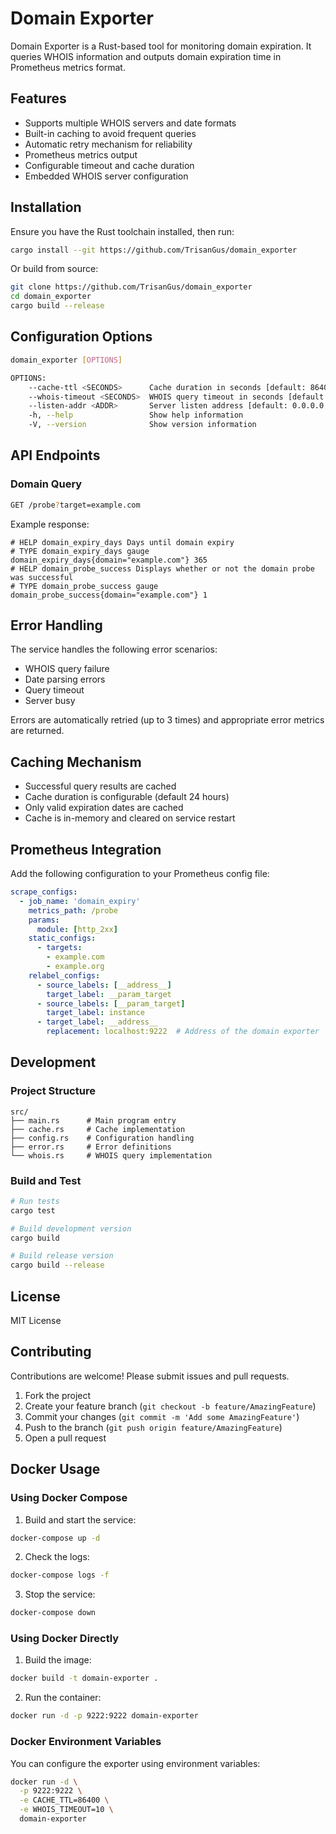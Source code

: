 # Domain Exporter

Domain Exporter is a Rust-based tool for monitoring domain expiration. It queries WHOIS information and outputs domain expiration time in Prometheus metrics format.

## Features

- Supports multiple WHOIS servers and date formats
- Built-in caching to avoid frequent queries
- Automatic retry mechanism for reliability
- Prometheus metrics output
- Configurable timeout and cache duration
- Embedded WHOIS server configuration

## Installation

Ensure you have the Rust toolchain installed, then run:

```bash
cargo install --git https://github.com/TrisanGus/domain_exporter
```

Or build from source:

```bash
git clone https://github.com/TrisanGus/domain_exporter
cd domain_exporter
cargo build --release
```

## Configuration Options

```bash
domain_exporter [OPTIONS]

OPTIONS:
    --cache-ttl <SECONDS>      Cache duration in seconds [default: 86400]
    --whois-timeout <SECONDS>  WHOIS query timeout in seconds [default: 10]
    --listen-addr <ADDR>       Server listen address [default: 0.0.0.0:9222]
    -h, --help                 Show help information
    -V, --version              Show version information
```

## API Endpoints

### Domain Query
```bash
GET /probe?target=example.com
```

Example response:
```
# HELP domain_expiry_days Days until domain expiry
# TYPE domain_expiry_days gauge
domain_expiry_days{domain="example.com"} 365
# HELP domain_probe_success Displays whether or not the domain probe was successful
# TYPE domain_probe_success gauge
domain_probe_success{domain="example.com"} 1
```

## Error Handling

The service handles the following error scenarios:
- WHOIS query failure
- Date parsing errors
- Query timeout
- Server busy

Errors are automatically retried (up to 3 times) and appropriate error metrics are returned.

## Caching Mechanism

- Successful query results are cached
- Cache duration is configurable (default 24 hours)
- Only valid expiration dates are cached
- Cache is in-memory and cleared on service restart

## Prometheus Integration

Add the following configuration to your Prometheus config file:

```yaml
scrape_configs:
  - job_name: 'domain_expiry'
    metrics_path: /probe
    params:
      module: [http_2xx]
    static_configs:
      - targets:
        - example.com
        - example.org
    relabel_configs:
      - source_labels: [__address__]
        target_label: __param_target
      - source_labels: [__param_target]
        target_label: instance
      - target_label: __address__
        replacement: localhost:9222  # Address of the domain exporter
```

## Development

### Project Structure

```
src/
├── main.rs      # Main program entry
├── cache.rs     # Cache implementation
├── config.rs    # Configuration handling
├── error.rs     # Error definitions
└── whois.rs     # WHOIS query implementation
```

### Build and Test

```bash
# Run tests
cargo test

# Build development version
cargo build

# Build release version
cargo build --release
```

## License

MIT License

## Contributing

Contributions are welcome! Please submit issues and pull requests.

1. Fork the project
2. Create your feature branch (`git checkout -b feature/AmazingFeature`)
3. Commit your changes (`git commit -m 'Add some AmazingFeature'`)
4. Push to the branch (`git push origin feature/AmazingFeature`)
5. Open a pull request

## Docker Usage

### Using Docker Compose

1. Build and start the service:
```bash
docker-compose up -d
```

2. Check the logs:
```bash
docker-compose logs -f
```

3. Stop the service:
```bash
docker-compose down
```

### Using Docker Directly

1. Build the image:
```bash
docker build -t domain-exporter .
```

2. Run the container:
```bash
docker run -d -p 9222:9222 domain-exporter
```

### Docker Environment Variables

You can configure the exporter using environment variables:

```bash
docker run -d \
  -p 9222:9222 \
  -e CACHE_TTL=86400 \
  -e WHOIS_TIMEOUT=10 \
  domain-exporter
```
